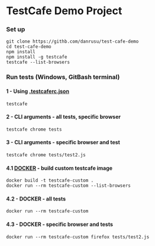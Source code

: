 # TestCafe Demo Project

### Set up 
```
git clone https://githb.com/danrusu/test-cafe-demo
cd test-cafe-demo
npm install
npm install -g testcafe
testcafe --list-browsers
```

### Run tests (Windows, GitBash terminal)
#### 1 - Using [.testcaferc.json]( ./.testcaferc.json)
```
testcafe
```
#### 2 - CLI arguments - all tests, specific browser
```
testcafe chrome tests 
```
#### 3 - CLI arguments - specific browser and test
```
testcafe chrome tests/test2.js
```
#### 4.1 [DOCKER](./Dockerfile) - build custom testcafe image
```
docker build -t testcafe-custom .
docker run --rm testcafe-custom --list-browsers
```
#### 4.2 - DOCKER - all tests
```
docker run --rm testcafe-custom 
```
#### 4.3 - DOCKER - specific browser and tests
```
docker run --rm testcafe-custom firefox tests/test2.js
```
